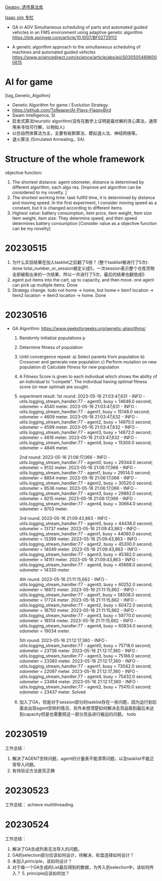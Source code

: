 [Geatpy: 遗传算法库](https://github.com/geatpy-dev/geatpy)

[Isaac sim 专栏](https://www.zhihu.com/column/c_1533191136755236864)

- GA in AGV 
Simultaneous scheduling of parts and automated guided vehicles in an FMS environment using adaptive genetic algorithm
https://link.springer.com/article/10.1007/BF02729112

- A genetic algorithm approach to the simultaneous scheduling of machines and automated guided vehicles
https://www.sciencedirect.com/science/article/abs/pii/S0305054896000615

# AI for game
[tag_Genetic_Algothm]
- Genetic Algorithm for game / Evolution Strategy.
- https://github.com/TsReaper/AI-Plays-FlappyBird
- Swam Intelligence, SI
- 启发式算法heuristic algorithm(没有在数学上证明是最优解的贪心算法，通常用来寻找可行解，以物拟人)
- 以仿自然体算法为主，主要有蚁群算法、模拟退火法、神经网络等。 
- 退火算法 (Simulated Annealing，SA) 


# Structure of the whole framework
objective function: 
1. The shortest distance: agent odometer, distance is determined by different algorithm, each algo res. [Improve ant algorithm can be considered to my novelty. ] 
2. The shortest working time: task fullfill time, it is determined by distance and moving speed. In the first experiment, I consider moving speed as a constant, but it is changed according to different items. 
3. Highest value: battery consumption, item price, item weight, item size
    Item weight, item size: They determine speed, and then speed determines battery consumption
[Consider value as a objective function can be my novelty]


# 20230515
1. 为什么实验结果在加入tasklist之后翻了5倍？ (整个tasklist被进行了5次): done total_number_or_session被定义成5，一次session表示整个仓库货物全部被取出来的一次结果，所以一共进行了5次，最后的结果也翻倍成5
2. agent put items into the cart, up to capacity, and then move.  one agent can pick up multiple items. Done
3. Strategy change. todo not home -> home, but home-> item1 location -> item2 location -> item3 location -> home.  Done

# 20230516
- GA Algorithm: https://www.geeksforgeeks.org/genetic-algorithms/
  1) Randomly initialize populations p
  2) Determine fitness of population
  3) Until convergence repeat:
        a) Select parents from population
        b) Crossover and generate new population
        c) Perform mutation on new population
        d) Calculate fitness for new population
  4) A Fitness Score is given to each individual which shows the ability of an individual to “compete”. The individual having optimal fitness score (or near optimal) are sought.
  5) experiment result: 
     1st round: 2023-05-16 21:03:47,631 - INFO - utils.logging_stream_handler:77 - agent0, busy = 14646.0 second; odometer = 4540 meter. 
                     2023-05-16 21:03:47,631 - INFO - utils.logging_stream_handler:77 - agent1, busy = 15148.0 second; odometer = 4609 meter.
                     2023-05-16 21:03:47,632 - INFO - utils.logging_stream_handler:77 - agent2, busy = 14970.0 second; odometer = 4599 meter.
                     2023-05-16 21:03:47,632 - INFO - utils.logging_stream_handler:77 - agent3, busy = 14872.0 second; odometer = 4618 meter.
                     2023-05-16 21:03:47,632 - INFO - utils.logging_stream_handler:77 - agent4, busy = 15300.0 second; odometer = 4846 meter.
           
     2nd round: 2023-05-16 21:06:17,066 - INFO - utils.logging_stream_handler:77 - agent0, busy = 29344.0 second; odometer = 9132 meter. 
                    2023-05-16 21:06:17,066 - INFO - utils.logging_stream_handler:77 - agent1, busy = 29514.0 second; odometer = 8854 meter.
                    2023-05-16 21:06:17,066 - INFO - utils.logging_stream_handler:77 - agent2, busy = 30520.0 second; odometer = 9536 meter.
                    2023-05-16 21:06:17,066 - INFO - utils.logging_stream_handler:77 - agent3, busy = 29862.0 second; odometer = 9215 meter.
                    2023-05-16 21:06:17,066 - INFO - utils.logging_stream_handler:77 - agent4, busy = 30664.0 second; odometer = 9703 meter.
        
     3rd round: 2023-05-16 21:09:43,863 - INFO - utils.logging_stream_handler:77 - agent0, busy = 44438.0 second; odometer = 13737 meter.
                    2023-05-16 21:09:43,863 - INFO - utils.logging_stream_handler:77 - agent1, busy = 44080.0 second; odometer = 13399 meter.
                    2023-05-16 21:09:43,863 - INFO - utils.logging_stream_handler:77 - agent2, busy = 45300.0 second; odometer = 14049 meter.
                    2023-05-16 21:09:43,863 - INFO - utils.logging_stream_handler:77 - agent3, busy = 45382.0 second; odometer = 14151 meter.
                    2023-05-16 21:09:43,863 - INFO - utils.logging_stream_handler:77 - agent4, busy = 45668.0 second; odometer = 14330 meter.   
           
     4th round: 2023-05-16 21:11:15,662 - INFO - utils.logging_stream_handler:77 - agent0, busy = 60252.0 second; odometer = 18872 meter.
                    2023-05-16 21:11:15,662 - INFO - utils.logging_stream_handler:77 - agent1, busy = 58508.0 second; odometer = 17724 meter.
                    2023-05-16 21:11:15,662 - INFO - utils.logging_stream_handler:77 - agent2, busy = 60472.0 second; odometer = 18750 meter.
                    2023-05-16 21:11:15,662 - INFO - utils.logging_stream_handler:77 - agent3, busy = 59770.0 second; odometer = 18514 meter.
                    2023-05-16 21:11:15,662 - INFO - utils.logging_stream_handler:77 - agent4, busy = 60834.0 second; odometer = 19034 meter.
          
     5th round: 2023-05-16 21:12:17,360 - INFO - utils.logging_stream_handler:77 - agent0, busy = 75718.0 second; odometer = 23736 meter.
                    2023-05-16 21:12:17,360 - INFO - utils.logging_stream_handler:77 - agent3, busy = 75186.0 second; odometer = 23360 meter.
                    2023-05-16 21:12:17,360 - INFO - utils.logging_stream_handler:77 - agent1, busy = 73042.0 second; odometer = 22097 meter.
                    2023-05-16 21:12:17,360 - INFO - utils.logging_stream_handler:77 - agent4, busy = 75432.0 second; odometer = 23484 meter.
                    2023-05-16 21:12:17,360 - INFO - utils.logging_stream_handler:77 - agent2, busy = 75410.0 second; odometer = 23437 meter.
     Solved
  6) 加入了GA，但是对于session部分的tasklist存在一些问题，因为运行到后面会出现agent空转的情况，另外未想清楚如何解决去货品取到最后未达到capacity但是也需要把这一部分货品进行搬运的问题。 todo

# 20230519
工作总结：
1. 解决了AGENT空转问题，agent的计量表不能清零问题，以及tasklist不能正常导入问题。
2. 有待验证方法是否正确

# 20230523
工作总结： 
achieve multithreading. 

# 20230524
工作总结：
1. 解决了GA生成列表无法导入的问题。
2. GA的selection部分应该如何设计，待解决，轮盘选择如何设计？
3. 未加入principle，该如何设计？
4. 对于每一个GA生成的List最后得到的数据，为传入到selection中，该如何传入？
   5. principle应该如何加？                                                                                   
